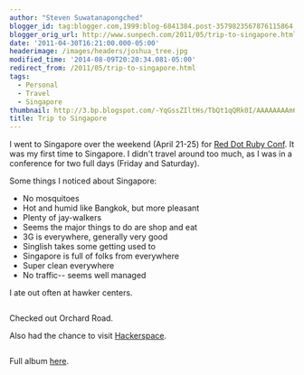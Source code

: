 ```yaml
---
author: "Steven Suwatanapongched"
blogger_id: tag:blogger.com,1999:blog-6841384.post-3579823567876115864
blogger_orig_url: http://www.sunpech.com/2011/05/trip-to-singapore.html
date: '2011-04-30T16:21:00.000-05:00'
headerimage: /images/headers/joshua_tree.jpg
modified_time: '2014-08-09T20:20:34.081-05:00'
redirect_from: /2011/05/trip-to-singapore.html
tags:
  - Personal
  - Travel
  - Singapore
thumbnail: http://3.bp.blogspot.com/-YqGssZIltHs/TbQt1qQRk0I/AAAAAAAAm6U/lJ3I9xCjPxg/s600/IMG_6276.JPG
title: Trip to Singapore
---
```



I went to Singapore over the weekend (April 21-25) for <a href="http://reddotrubyconf.com/">Red Dot Ruby Conf</a>. It was my first time to Singapore. I didn't travel around too much, as I was in a conference for two full days (Friday and Saturday).

Some things I noticed about Singapore:

<ul>
  <li>No mosquitoes</li>
  <li>Hot and humid like Bangkok, but more pleasant</li>
  <li>Plenty of jay-walkers</li>
  <li>Seems the major things to do are shop and eat</li>
  <li>3G is everywhere, generally very good</li>
  <li>Singlish takes some getting used to</li>
  <li>Singapore is full of folks from everywhere</li>
  <li>Super clean everywhere</li>
  <li>No traffic-- seems well managed</li>
</ul>

I ate out often at hawker centers.  

<a href="http://3.bp.blogspot.com/-YqGssZIltHs/TbQt1qQRk0I/AAAAAAAAm6U/lJ3I9xCjPxg/s400/IMG_6276.jpg" alt="" ><img   border="0" src="http://3.bp.blogspot.com/-YqGssZIltHs/TbQt1qQRk0I/AAAAAAAAm6U/lJ3I9xCjPxg/s400/IMG_6276.jpg" alt=""   /></a>

Checked out Orchard Road.  
<a href="http://2.bp.blogspot.com/-8eY7o-Q4ci0/TbQujGobjoI/AAAAAAAAm8o/8SewDRCC2pQ/s600/2011-04-24+at+10-37-39.jpg" alt="" ><img   border="0" src="http://2.bp.blogspot.com/-8eY7o-Q4ci0/TbQujGobjoI/AAAAAAAAm8o/8SewDRCC2pQ/s400/2011-04-24+at+10-37-39.jpg" alt=""   /></a>

Also had the chance to visit <a href="http://hackerspace.sg/">Hackerspace</a>.  

<a href="http://2.bp.blogspot.com/-uiQ7yiwwmSQ/TbQvaLrEI3I/AAAAAAAAm_s/GGev35vjINs/s600/2011-04-24+at+18-07-21.jpg" alt="" ><img   border="0" src="http://2.bp.blogspot.com/-uiQ7yiwwmSQ/TbQvaLrEI3I/AAAAAAAAm_s/GGev35vjINs/s400/2011-04-24+at+18-07-21.jpg" alt=""   /></a>

Full album <a href="https://plus.google.com/photos/+StevenSuwatanapongched/albums/5599150284035065121?banner=pwa">here</a>.